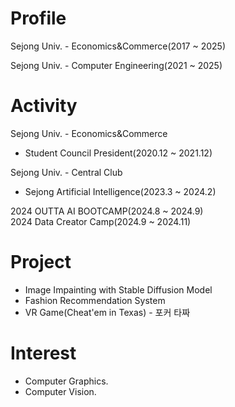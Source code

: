# Profile
Sejong Univ. - Economics&Commerce(2017 ~ 2025)<br>

Sejong Univ. - Computer Engineering(2021 ~ 2025)<br>
# Activity
Sejong Univ. - Economics&Commerce
- Student Council President(2020.12 ~ 2021.12)<br>

Sejong Univ. - Central Club
- Sejong Artificial Intelligence(2023.3 ~ 2024.2)<br>

2024 OUTTA AI BOOTCAMP(2024.8 ~ 2024.9)<br>
2024 Data Creator Camp(2024.9 ~ 2024.11)<br>

# Project
- Image Impainting with Stable Diffusion Model<br>
- Fashion Recommendation System<br>
- VR Game(Cheat'em in Texas) - 포커 타짜<br>

# Interest
- Computer Graphics.
- Computer Vision.

<!--
**HammerStrength/HammerStrength** is a ✨ _special_ ✨ repository because its `README.md` (this file) appears on your GitHub profile.

Here are some ideas to get you started:

- 🔭 I’m currently working on ...
- 🌱 I’m currently learning ...
- 👯 I’m looking to collaborate on ...
- 🤔 I’m looking for help with ...
- 💬 Ask me about ...
- 📫 How to reach me: ...
- 😄 Pronouns: ...
- ⚡ Fun fact: ...
-->
